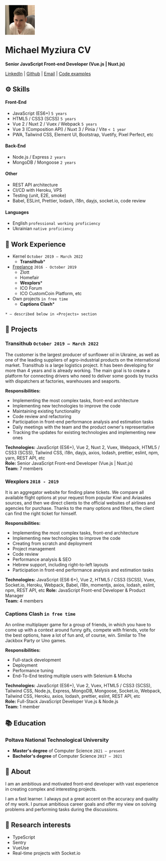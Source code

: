 <img style="margin-bottom: -10px" src="avatar.jpg" width="95">

# Michael Myziura CV

**Senior JavaScript Front-end Developer (Vue.js | Nuxt.js)**

[LinkedIn](https://www.linkedin.com/in/myziura/?locale=en_US) | [Github](https://github.com/Myziura) | [Email](mailto:myziura.work@gmail.com) | [Code examples](https://github.com/Myziura/cv/tree/main/Code%20examples)

## ⚙️ Skills

#### Front-End

- JavaScript (ES6+) `5 years`
- HTML5 / CSS3 (SCSS) `5 years`
- Vue 2 /  Nuxt 2 / Vuex / Webpack `5 years`
- Vue 3 (Composition API) / Nuxt 3 / Pinia / Vite `< 1 year`
- PWA, Tailwind CSS, Element UI, Bootstrap, Vuetify, Pixel Perfect, etc

#### Back-End

- Node.js / Express `2 years`
- MongoDB / Mongoose `2 years`

#### Other

- REST API architecture
- CI/CD with Heroku, VPS
- Testing (unit, E2E, smoke)
- Babel, ESLint, Prettier, lodash, i18n, dayjs, socket.io, code review


#### Languages

- English `professional working proficiency`
- Ukrainian `native proficiency`


## 🦉 Work Experience

* Kernel `October 2019 – March 2022`
  * **Transithub**\*
* [Freelance](https://freelancehunt.com/freelancer/misha_myziura.html) `2016 - October 2019`
  * Zlott
  * Homefair
  * **Wexplors**\*
  * ICO Forum
  * ICO CustomCoin Platform, etc
* Own projects `in free time`
  * **Captions Clash**\*

`* – described below in «Projects» section`

<div style="page-break-after: always;" />

## 📁 Projects

### Transithub `October 2019 – March 2022`

The customer is the largest producer of sunflower oil in Ukraine, as well as one of the leading suppliers of agro-industrial products on the international market. Transithub is a large logistics project. It has been developing for more than 4 years and is already working. The main goal is to create a platform for connecting drivers who need to deliver some goods by trucks with dispatchers at factories, warehouses and seaports.

**Responsibilities:**

- Implementing the most complex tasks, front-end architecture
- Implementing new technologies to improve the code
- Maintaining existing functionality
- Code review and refactoring
- Participation in front-end performance analysis and estimation tasks
- Daily meetings with the team and the product owner's representative
- Tracking the updates for existing technologies and implementing new ones

**Technologies:** JavaScript (ES6+), Vue 2, Nuxt 2, Vuex, Webpack, HTML5 / CSS3 (SCSS), Tailwind CSS, i18n, dayjs, axios, lodash, prettier, eslint, npm, yarn, REST API, etc  
**Role:** Senior JavaScript Front-end Developer (Vue.js | Nuxt.js)    
**Team:** 7 members

### Wexplors `2018 - 2019`

It is an aggregator website for finding plane tickets. We compare all available flight options at your request from popular Kiwi and Aviasales sources, and then we direct clients to the official websites of airlines and agencies for purchase. Thanks to the many options and filters, the client can find the right ticket for himself.

**Responsibilities:**

- Implementing the most complex tasks, front-end architecture
- Implementing new technologies to improve the code
- Creating from scratch and deployment
- Project management
- Code review
- Performance analysis & SEO
- Hebrew support, including right-to-left layouts
- Participation in front-end performance analysis and estimation tasks

**Technologies:** JavaScript (ES6 6+), Vue 2, HTML5 / CSS3 (SCSS), Vuex, Socket.io, Heroku, Webpack, Babel, i18n, momentjs, axios, lodash, eslint, npm, REST API, etc
**Role:** JavaScript Front-end   Developer & Product Manager  
**Team:** 4 members

### Captions Clash `in free time`

An online multiplayer game for a group of friends, in which you have to come up with a context around funny gifs, compete with friends, vote for the best options, have a lot of fun and, of course, win. Similar to The Jackbox Party or Uno games.

**Responsibilities:**

- Full-stack development
- Deployment
- Performance tuning
- End-To-End testing multiple users with Selenium & Mocha

**Technologies:** JavaScript (ES6+), Vue 2, Vuex, HTML5 / CSS3 (SCSS), Tailwind CSS, Node.js, Express, MongoDB, Mongoose, Socket.io, Webpack, Tailwind CSS, Heroku, axios, lodash, prettier, eslint, REST API, etc  
**Role:** Full-Stack JavaScript Developer Vue.js & Node.js  
**Team:** 1 member


## 📚 Education

### Poltava National Technological University

* **Master's degree** of Computer Science `2021 – present`
* **Bachelor's degree** of Computer Science `2017 – 2021`

## 📎 About

I am an ambitious and motivated front-end developer with vast experience in creating complex and interesting projects.

I am a fast learner. I always put a great accent on the accuracy and quality of my work. I pursue ambitious career goals and offer my view on solving problems and performing tasks during the discussions.

## 🔎 Research interests

* TypeScript
* Sentry
* VueUse
* Real-time projects with Socket.io
